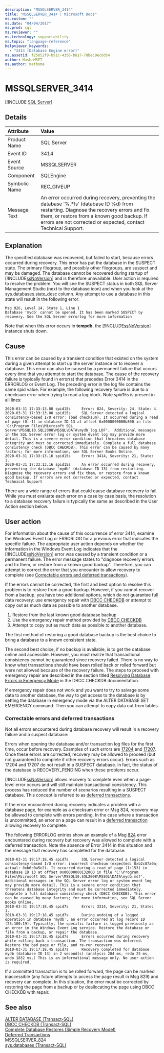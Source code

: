 ```yaml
---
description: "MSSQLSERVER_3414"
title: "MSSQLSERVER_3414 | Microsoft Docs"
ms.custom: ""
ms.date: "04/04/2017"
ms.prod: sql
ms.reviewer: ""
ms.technology: supportability
ms.topic: "language-reference"
helpviewer_keywords: 
  - "3414 (Database Engine error)"
ms.assetid: f25852f9-b91c-4356-b817-78bec9ec8db4
author: MashaMSFT
ms.author: mathoma
---
```

# MSSQLSERVER_3414
 [!INCLUDE [SQL Server](../../includes/applies-to-version/sqlserver.md)]
  
## Details  
  
| Attribute | Value |  
| :-------- | :---- |  
|Product Name|SQL Server|  
|Event ID|3414|  
|Event Source|MSSQLSERVER|  
|Component|SQLEngine|  
|Symbolic Name|REC_GIVEUP|  
|Message Text|An error occurred during recovery, preventing the database '%.*ls' (database ID %d) from restarting. Diagnose the recovery errors and fix them, or restore from a known good backup. If errors are not corrected or expected, contact Technical Support.|  
  
## Explanation  
The specified database was recovered, but failed to start, because errors occurred during recovery. This error has put the database in the SUSPECT state. The primary filegroup, and possibly other filegroups, are suspect and may be damaged. The database cannot be recovered during startup of [!INCLUDE[ssNoVersion](../../includes/ssnoversion-md.md)] and is therefore unavailable. User action is required to resolve the problem. You will see the SUSPECT status in both SQL Server Management Studio (next to the database icon) and when you look at the sys.databases.state_desc column. Any attempt to use a database in this state will result in the following error:

```
Msg 926, Level 14, State 1, Line 1 
Database 'mydb' cannot be opened. It has been marked SUSPECT by recovery. See the SQL Server errorlog for more information
```
  
Note that when this error occurs in **tempdb**, the [!INCLUDE[ssNoVersion](../../includes/ssnoversion-md.md)] instance shuts down.  

## Cause
This error can be caused by a transient condition that existed on the system during a given attempt to start up the server instance or to recover a database. This error can also be caused by a permanent failure that occurs every time that you attempt to start the database. The cause of the recovery failure is typically found in error(s) that precedes Error 3414 in the ERRORLOG or Event Log. The preceding error in the log file contains the same spid<n> value. For example, the following recovery failure is due to a checksum error when trying to read a log block. Note *spid15s* is present in all lines:

```
2020-03-31 17:33:13.00 spid15s     Error: 824, Severity: 24, State: 4.  
2020-03-31 17:33:13.00 spid15s     SQL Server detected a logical consistency-based I/O error: (bad checksum). It occurred during a read of page (0:-1) in database ID 13 at offset 0x0000000000b800 in file 'C:\Program Files\Microsoft SQL Server\MSSQL10.SQL2008\MSSQL\DATA\mydb_log.LDF'.  Additional messages in the SQL Server error log or system event log may provide more detail. This is a severe error condition that threatens database integrity and must be corrected immediately. Complete a full database consistency check (DBCC CHECKDB). This error can be caused by many factors; for more information, see SQL Server Books Online.   
2020-03-31 17:33:13.16 spid15s     Error: 3414, Severity: 21, State: 1.  
2020-03-31 17:33:13.16 spid15s     An error occurred during recovery, preventing the database 'mydb' (database ID 13) from restarting. Diagnose the recovery errors and fix them, or restore from a known good backup. If errors are not corrected or expected, contact Technical Support
```


There are a wide range of errors that could cause database recovery to fail. While you must evaluate each error on a case by case basis, the resolution to a database recovery failure is typically the same as described in the User Action section below.

## User action  
 
For information about the cause of this occurrence of error 3414, examine the Windows Event Log or ERRORLOG for a previous error that indicates the specific failure. The appropriate user action depends on whether the information in the Windows Event Log indicates that the [!INCLUDE[ssNoVersion](../../includes/ssnoversion-md.md)] error was caused by a transient condition or a permanent failure. 
The error message states to "diagnose recovery errors and fix them, or restore from a known good backup". Therefore, you can attempt to correct the error that you encounter to allow recovery to complete (see [Correctable errors and deferred transactions](#correctable-errors-and-deferred-transactions)).

If the errors cannot be corrected, the first and best option to resolve this problem is to restore from a good backup. However, if you cannot recover from a backup, you have two additional options, which do not guarantee full data recovery: use emergency repair with [DBCC CHECKDB](../../t-sql/database-console-commands/dbcc-checkdb-transact-sql.md) or attempt to copy out as much data as possible to another database. 

 1. Restore from the last known good database backup
 1. Use the emergency repair method provided by [DBCC CHECKDB](../../t-sql/database-console-commands/dbcc-checkdb-transact-sql.md)
 1. Attempt to copy out as much data as possible to another database.

The first method of restoring a good database backup is the best choice to bring a database to a known consistent state.  

The second best choice, if no backup is available, is to get the database online and accessible. However, you must realize that transactional consistency cannot be guaranteed since recovery failed. There is no way to know what transactions should have been rolled back or rolled forward but were not allowed because of the recovery failure. The steps to proceed with emergency repair are described in the section titled [Resolving Database Errors in Emergency Mode](../../t-sql/database-console-commands/dbcc-checkdb-transact-sql.md#resolving-errors-in-database-emergency-mode) in the DBCC CHECKDB documentation. 

If emergency repair does not work and you want to try to salvage some data to another database, the way to get access to the database is by setting the database in emergency mode via the ALTER DATABASE <dbname> SET EMERGENCY command. Then you can attempt to copy data out from tables.

### Correctable errors and deferred transactions
Not all errors encountered during database recovery will result in a recovery failure and a suspect database:

Errors when opening the database and/or transaction log files for the first time, occur before recovery. Examples of such errors are  [17204](mssqlserver-17204-database-engine-error.md) and [17207](mssqlserver-17207-database-engine-error.md). Once these errors are corrected, recovery may be allowed to proceed (but not guaranteed to complete if other recovery errors occur). Errors such as 17204 and 17207 do not result in a SUSPECT database. In fact, the status of the database is RECOVERY_PENDING when these problems occur. 

[!INCLUDE[ssNoVersion](../../includes/ssnoversion-md.md)] allows recovery to complete even when a page-level error occurs and will still maintain transactional consistency. This process has reduced the number of scenarios resulting in a SUSPECT database. This concept is referred to as [deferred transactions](../backup-restore/deferred-transactions-sql-server.md).

If the error encountered during recovery indicates a problem with a database page, for example as a checksum error or Msg 824, recovery may be allowed to complete with errors pending. In the case where a transaction is uncommitted, an error on a page can result in a [deferred transaction](../backup-restore/deferred-transactions-sql-server.md) allowing recovery to complete.  

The following ERRORLOG entries show an example of a Msg [824](mssqlserver-824-database-engine-error.md) error encountered during recovery but recovery was allowed to complete with a deferred transaction. Note the absence of Error 3414 in this situation and the message that recovery has completed for the database:

```2010-03-31 19:17:18.45 spid7s      Error: 824, Severity: 24, State: 2.   
2010-03-31 19:17:18.45 spid7s      SQL Server detected a logical consistency-based I/O error: incorrect checksum (expected: 0xb2c87a0a; actual: 0xb6c0a5e2). It occurred during a read of page (1:153) in database ID 13 at offset 0x00000000132000 in file 'C:\Program Files\Microsoft SQL Server\MSSQL10.SQL2008\MSSQL\DATA\mydb.mdf'.  Additional messages in the SQL Server error log or system event log may provide more detail. This is a severe error condition that threatens database integrity and must be corrected immediately. Complete a full database consistency check (DBCC CHECKDB). This error can be caused by many factors; for more information, see SQL Server Books Online.   
2010-03-31 19:17:18.45 spid7s      Error: 3314, Severity: 21, State: 1.   
2010-03-31 19:17:18.45 spid7s      During undoing of a logged operation in database 'mydb', an error occurred at log record ID (25:100:19). Typically, the specific failure is logged previously as an error in the Windows Event Log service. Restore the database or file from a backup, or repair the database.
2010-03-31 19:17:18.45 spid7s      Errors occurred during recovery while rolling back a transaction. The transaction was deferred. Restore the bad page or file, and re-run recovery.   
2010-03-31 19:17:18.45 spid7s      Recovery completed for database mydb (database ID 13) in 2 second(s) (analysis 204 ms, redo 25 ms, undo 1832 ms.) This is an informational message only. No user action is required.   
```

If a committed transaction is to be rolled forward, the page can be marked inaccessible (any future attempts to access the page result in Msg 829) and recovery can complete. In this situation, the error must be corrected by restoring the page from a backup or by deallocating the page using DBCC CHECKDB with repair.


  
## See also  
[ALTER DATABASE &#40;Transact-SQL&#41;](~/t-sql/statements/alter-database-transact-sql-set-options.md)  
[DBCC CHECKDB &#40;Transact-SQL&#41;](~/t-sql/database-console-commands/dbcc-checkdb-transact-sql.md)  
[Complete Database Restores &#40;Simple Recovery Model&#41;](~/relational-databases/backup-restore/complete-database-restores-simple-recovery-model.md)  
[Deferred Transactions](../backup-restore/deferred-transactions-sql-server.md)  
[MSSQLSERVER_824](~/relational-databases/errors-events/mssqlserver-824-database-engine-error.md)  
[sys.databases &#40;Transact-SQL&#41;](~/relational-databases/system-catalog-views/sys-databases-transact-sql.md)

  
